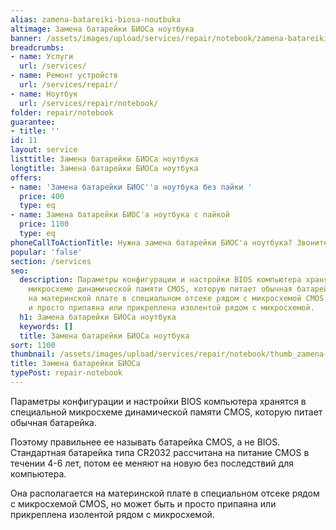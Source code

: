 ```yaml
---
alias: zamena-batareiki-biosa-noutbuka
altimage: Замена батарейки БИОСа ноутбука
banner: /assets/images/upload/services/repair/notebook/zamena-batareiki-biosa-noutbuka.jpg
breadcrumbs:
- name: Услуги
  url: /services/
- name: Ремонт устройств
  url: /services/repair/
- name: Ноутбук
  url: /services/repair/notebook/
folder: repair/notebook
guarantee:
- title: ''
id: 11
layout: service
listtitle: Замена батарейки БИОСа ноутбука
longtitle: Замена батарейки БИОСа ноутбука
offers:
- name: 'Замена батарейки БИОС''а ноутбука без пайки '
  price: 400
  type: eq
- name: Замена батарейки БИОС'а ноутбука с пайкой
  price: 1100
  type: eq
phoneCallToActionTitle: Нужна замена батарейки БИОС'а ноутбука? Звоните!
popular: 'false'
section: /services
seo:
  description: Параметры конфигурации и настройки BIOS компьютера хранятся в специальной
    микросхеме динамической памяти CMOS, которую питает обычная батарейка. Она располагается
    на материнской плате в специальном отсеке рядом с микросхемой CMOS, но может быть
    и просто припаяна или прикреплена изолентой рядом с микросхемой.
  h1: Замена батарейки БИОСа ноутбука
  keywords: []
  title: Замена батарейки БИОСа ноутбука
sort: 1100
thumbnail: /assets/images/upload/services/repair/notebook/thumb_zamena-batareiki-biosa-noutbuka.jpg
title: Замена батарейки БИОСа
typePost: repair-notebook
---
```

Параметры конфигурации и настройки BIOS компьютера хранятся в специальной микросхеме динамической памяти CMOS, которую питает обычная батарейка.

Поэтому правильнее ее называть батарейка CMOS, а не BIOS. Стандартная батарейка типа CR2032 рассчитана на питание CMOS в течении 4-6 лет, потом ее меняют на новую без последствий для компьютера.

Она располагается на материнской плате в специальном отсеке рядом с микросхемой CMOS, но может быть и просто припаяна или прикреплена изолентой рядом с микросхемой.